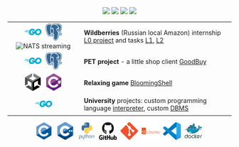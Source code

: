 <div align="center">
  
![](https://github-profile-summary-cards.vercel.app/api/cards/most-commit-language?username=applesinus&theme=gruvbox)
![](https://github-profile-summary-cards.vercel.app/api/cards/repos-per-language?username=applesinus&theme=gruvbox)
![](https://github-profile-summary-cards.vercel.app/api/cards/stats?username=applesinus&theme=gruvbox)
![](https://github-profile-summary-cards.vercel.app/api/cards/productive-time?username=applesinus&theme=gruvbox)

  <div>
    <table>
      <tr>
        <td align="center">
          <img src="https://raw.githubusercontent.com/devicons/devicon/55609aa5bd817ff167afce0d965585c92040787a/icons/go/go-original-wordmark.svg" title="Go" alt="Go" width="40" height="40"/>&nbsp;
          <img src="https://raw.githubusercontent.com/devicons/devicon/55609aa5bd817ff167afce0d965585c92040787a/icons/postgresql/postgresql-plain.svg" title="Postgres" alt="Postgres" width="40" height="40"/>&nbsp;
          <img src="https://hub.docker.com/api/media/repos_logo/v1/library%2Fnats-streaming" title="NATS streaming" alt="NATS streaming" width="40" height="40"/>&nbsp;
        </td>
        <td>
          <b>Wildberries</b> (Russian local Amazon) internship <a href="https://github.com/applesinus/WBinternshipL0">L0 project</a> and tasks <a href="https://github.com/applesinus/WBinternshipL1">L1</a>, <a href="https://github.com/applesinus/WBinternshipL2">L2</a>
        </td>
      </tr>
      <tr>
        <td align="center">
          <img src="https://raw.githubusercontent.com/devicons/devicon/55609aa5bd817ff167afce0d965585c92040787a/icons/go/go-original-wordmark.svg" title="Go" alt="Go" width="40" height="40"/>&nbsp;
          <img src="https://raw.githubusercontent.com/devicons/devicon/55609aa5bd817ff167afce0d965585c92040787a/icons/postgresql/postgresql-plain.svg" title="Postgres" alt="Postgres" width="40" height="40"/>&nbsp;
        </td>
        <td>
          <b>PET project</b> - a little shop client <a href="https://github.com/applesinus/GoodBuy">GoodBuy</a>
        </td>
      </tr>
      <tr>
        <td align="center">
          <img src="https://raw.githubusercontent.com/devicons/devicon/55609aa5bd817ff167afce0d965585c92040787a/icons/unity/unity-original.svg" title="Unity" alt="Unity" width="40" height="40"/>&nbsp;
          <img src="https://raw.githubusercontent.com/devicons/devicon/55609aa5bd817ff167afce0d965585c92040787a/icons/csharp/csharp-original.svg" title="C#" alt="C#" width="40" height="40"/>&nbsp;
        </td>
        <td>
          <b>Relaxing game</b> <a href="https://github.com/applesinus/BloomingShell">BloomingShell</a>
        </td>
      </tr>
      <tr>
        <td align="center">
          <img src="https://raw.githubusercontent.com/devicons/devicon/55609aa5bd817ff167afce0d965585c92040787a/icons/go/go-original-wordmark.svg" title="Go" alt="Go" width="40" height="40"/>&nbsp;
        </td>
        <td>
          <b>University</b> projects: custom programming language <a href="https://github.com/applesinus/JAL">interpreter</a>, custom <a href="https://github.com/applesinus/DBMS">DBMS</a>
        </td>
      </tr>
    </table>
  </div>
  <div>
    <p>
      <img src="https://raw.githubusercontent.com/devicons/devicon/55609aa5bd817ff167afce0d965585c92040787a/icons/c/c-original.svg" title="C" alt="C" width="40" height="40"/>&nbsp;
      <img src="https://raw.githubusercontent.com/devicons/devicon/55609aa5bd817ff167afce0d965585c92040787a/icons/cplusplus/cplusplus-original.svg" title="C++" alt="C++" width="40" height="40"/>&nbsp;
      <img src="https://raw.githubusercontent.com/devicons/devicon/55609aa5bd817ff167afce0d965585c92040787a/icons/python/python-original-wordmark.svg" title="Python" alt="Python" width="40" height="40"/>&nbsp;
      <img src="https://raw.githubusercontent.com/devicons/devicon/55609aa5bd817ff167afce0d965585c92040787a/icons/github/github-original-wordmark.svg" title="GitHub" alt="GitHub" width="40" height="40"/>&nbsp;
      <img src="https://raw.githubusercontent.com/devicons/devicon/55609aa5bd817ff167afce0d965585c92040787a/icons/git/git-plain.svg" title="Git" alt="Git" width="40" height="40"/>&nbsp;
      <img src="https://raw.githubusercontent.com/devicons/devicon/55609aa5bd817ff167afce0d965585c92040787a/icons/ubuntu/ubuntu-plain-wordmark.svg" title="Ubuntu" alt="Ubuntu" width="40" height="40"/>&nbsp;
      <img src="https://raw.githubusercontent.com/devicons/devicon/6910f0503efdd315c8f9b858234310c06e04d9c0/icons/vscode/vscode-original.svg" title="VSCode" alt="VSCode" width="40" height="40"/>&nbsp;
      <img src="https://raw.githubusercontent.com/devicons/devicon/55609aa5bd817ff167afce0d965585c92040787a/icons/docker/docker-original-wordmark.svg" title="Docker" alt="Docker" width="40" height="40"/>&nbsp;
    </p>
  </div>
</div>

